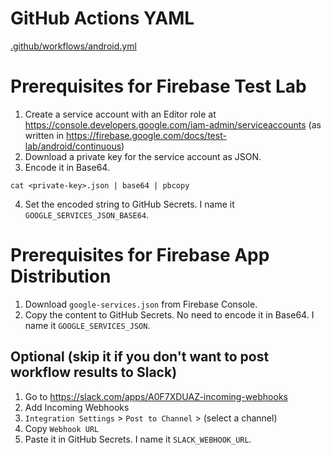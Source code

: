 # GitHub Actions YAML
[.github/workflows/android.yml](.github/workflows/android.yml)

# Prerequisites for Firebase Test Lab
1. Create a service account with an Editor role at https://console.developers.google.com/iam-admin/serviceaccounts (as written in https://firebase.google.com/docs/test-lab/android/continuous)
2. Download a private key for the service account as JSON.
3. Encode it in Base64.
```shell
cat <private-key>.json | base64 | pbcopy
```
4. Set the encoded string to GitHub Secrets. I name it `GOOGLE_SERVICES_JSON_BASE64`.

# Prerequisites for Firebase App Distribution
1. Download `google-services.json` from Firebase Console.
2. Copy the content to GitHub Secrets. No need to encode it in Base64. I name it `GOOGLE_SERVICES_JSON`.

## Optional (skip it if you don't want to post workflow results to Slack)
1. Go to https://slack.com/apps/A0F7XDUAZ-incoming-webhooks
2. Add Incoming Webhooks
3. `Integration Settings` > `Post to Channel` > (select a channel)
4. Copy `Webhook URL`
5. Paste it in GitHub Secrets. I name it `SLACK_WEBHOOK_URL`.
